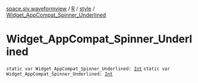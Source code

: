 [space.siy.waveformview](../../index.md) / [R](../index.md) / [style](index.md) / [Widget_AppCompat_Spinner_Underlined](./-widget_-app-compat_-spinner_-underlined.md)

# Widget_AppCompat_Spinner_Underlined

`static var Widget_AppCompat_Spinner_Underlined: `[`Int`](https://kotlinlang.org/api/latest/jvm/stdlib/kotlin/-int/index.html)
`static var Widget_AppCompat_Spinner_Underlined: `[`Int`](https://kotlinlang.org/api/latest/jvm/stdlib/kotlin/-int/index.html)